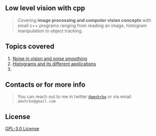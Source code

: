 ## Low level vision with cpp
> Covering __image processing and computer vision concepts__ with small c++ programs ranging from reading an image, histogram manipulation to object tracking.

## Topics covered
1. [Noise in vision and noise smoothing](./noise)
2. [Histograms and its different applications](./histograms)
3. 

## Contacts or for more info
> You can reach out to me in twitter [`@amshrbo`](https://twitter.com/amshrbo) or via email `amshrbo@gmail.com`

## License
[GPL-3.0 License](./LICENSE)
